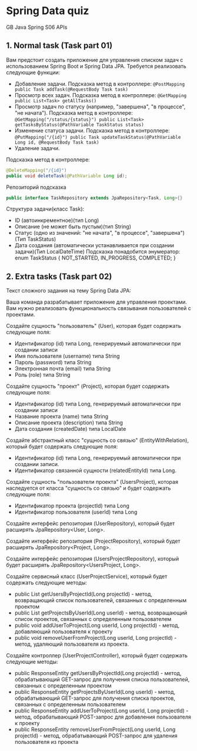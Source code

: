 # Spring Data quiz
GB Java Spring S06 APIs  

## 1. Normal task (Task part 01)
Вам предстоит создать приложение для управления списком задач с использованием Spring Boot и Spring Data JPA. Требуется реализовать следующие функции:
* Добавление задачи. Подсказка метод в контроллере: `@PostMapping public Task addTask(@RequestBody Task task)`
* Просмотр всех задач. Подсказка метод в контроллере: `@GetMapping public List<Task> getAllTasks()`
* Просмотр задач по статусу (например, "завершена", "в процессе", "не начата"). Подсказка метод в контроллере: `@GetMapping("/status/{status}") public List<Task> getTasksByStatus(@PathVariable TaskStatus status)`
* Изменение статуса задачи. Подсказка метод в контроллере: `@PutMapping("/{id}") public Task updateTaskStatus(@PathVariable Long id, @RequestBody Task task)`
* Удаление задачи.  

Подсказка метод в контроллере:
```java
@DeleteMapping("/{id}") 
public void deleteTask(@PathVariable Long id);
```
Репозиторий подсказка 
```java
public interface TaskRepository extends JpaRepository<Task, Long>{}
```   
Структура задачи(класс Task):
- ID (автоинкрементное)(тип Long)
- Описание (не может быть пустым)(тип String)
- Статус (одно из значений: "не начата", "в процессе", "завершена")(Тип TaskStatus)
- Дата создания (автоматически устанавливается при создании задачи)(Тип LocalDateTime)
  Подсказка понадобится энумератор:
  enum TaskStatus {
  NOT_STARTED, IN_PROGRESS, COMPLETED;
  }  


## 2. Extra tasks (Task part 02)

Текст сложного задания на тему Spring Data JPA:

Ваша команда разрабатывает приложение для управления проектами. Вам нужно реализовать функциональность связывания пользователей с проектами.

Создайте сущность "пользователь" (User), которая будет содержать следующие поля:

- Идентификатор (id) типа Long, генерируемый автоматически при создании записи  
- Имя пользователя (username) типа String  
- Пароль (password) типа String  
- Электронная почта (email) типа String  
- Роль (role) типа String  

Создайте сущность "проект" (Project), которая будет содержать следующие поля:

- Идентификатор (id) типа Long, генерируемый автоматически при создании записи
- Название проекта (name) типа String
- Описание проекта (description) типа String
- Дата создания (createdDate) типа LocalDate  

Создайте абстрактный класс "сущность со связью" (EntityWithRelation), который будет содержать следующие поля:

* Идентификатор (id) типа Long, генерируемый автоматически при создании записи.  
* Идентификатор связанной сущности (relatedEntityId) типа Long.


Создайте сущность "пользователи проекта" (UsersProject), которая наследуется от класса "сущность со связью" и будет содержать следующие поля:

* Идентификатор проекта (projectId) типа Long
* Идентификатор пользователя (userId) типа Long  

Создайте интерфейс репозитория (UserRepository), который будет расширять JpaRepository<User, Long>.

Создайте интерфейс репозитория (ProjectRepository), который будет расширять JpaRepository<Project, Long>.

Создайте интерфейс репозитория (UsersProjectRepository), который будет расширять JpaRepository<UsersProject, Long>.

Создайте сервисный класс (UserProjectService), который будет содержать следующие методы:

* public List getUsersByProjectId(Long projectId) - метод, возвращающий список пользователей, связанных с определенным проектом
* public List getProjectsByUserId(Long userId) - метод, возвращающий список проектов, связанных с определенным пользователем
* public void addUserToProject(Long userId, Long projectId) - метод, добавляющий пользователя к проекту
* public void removeUserFromProject(Long userId, Long projectId) - метод, удаляющий пользователя из проекта.  

Создайте контроллер (UserProjectController), который будет содержать следующие методы:

* public ResponseEntity<List> getUsersByProjectId(Long projectId) - метод, обрабатывающий GET-запрос для получения списка пользователей, связанных с определенным проектом
* public ResponseEntity<List> getProjectsByUserId(Long userId) - метод, обрабатывающий GET-запрос для получения списка проектов, связанных с определенным пользователем
* public ResponseEntity addUserToProject(Long userId, Long projectId) - метод, обрабатывающий POST-запрос для добавления пользователя к проекту
* public ResponseEntity removeUserFromProject(Long userId, Long projectId) - метод, обрабатывающий POST-запрос для удаления пользователя из проекта



